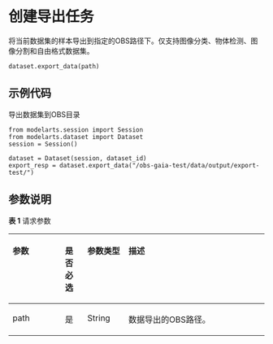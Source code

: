 # 创建导出任务<a name="modelarts_04_0347"></a>

将当前数据集的样本导出到指定的OBS路径下。仅支持图像分类、物体检测、图像分割和自由格式数据集。

```
dataset.export_data(path)
```

## 示例代码<a name="section133323281812"></a>

导出数据集到OBS目录

```
from modelarts.session import Session
from modelarts.dataset import Dataset
session = Session()

dataset = Dataset(session, dataset_id)
export_resp = dataset.export_data("/obs-gaia-test/data/output/export-test/")
```

## 参数说明<a name="section18394651152017"></a>

**表 1**  请求参数

<a name="table5852141022412"></a>
<table><thead align="left"><tr id="row1385213107249"><th class="cellrowborder" valign="top" width="20.47%" id="mcps1.2.5.1.1"><p id="p5852161020240"><a name="p5852161020240"></a><a name="p5852161020240"></a>参数</p>
</th>
<th class="cellrowborder" valign="top" width="8.77%" id="mcps1.2.5.1.2"><p id="p13852121020246"><a name="p13852121020246"></a><a name="p13852121020246"></a>是否必选</p>
</th>
<th class="cellrowborder" valign="top" width="16.04%" id="mcps1.2.5.1.3"><p id="p885371052410"><a name="p885371052410"></a><a name="p885371052410"></a>参数类型</p>
</th>
<th class="cellrowborder" valign="top" width="54.72%" id="mcps1.2.5.1.4"><p id="p885317103248"><a name="p885317103248"></a><a name="p885317103248"></a>描述</p>
</th>
</tr>
</thead>
<tbody><tr id="row1685321016244"><td class="cellrowborder" valign="top" width="20.47%" headers="mcps1.2.5.1.1 "><p id="p15234154312219"><a name="p15234154312219"></a><a name="p15234154312219"></a>path</p>
</td>
<td class="cellrowborder" valign="top" width="8.77%" headers="mcps1.2.5.1.2 "><p id="p184616124511"><a name="p184616124511"></a><a name="p184616124511"></a>是</p>
</td>
<td class="cellrowborder" valign="top" width="16.04%" headers="mcps1.2.5.1.3 "><p id="p385418296158"><a name="p385418296158"></a><a name="p385418296158"></a>String</p>
</td>
<td class="cellrowborder" valign="top" width="54.72%" headers="mcps1.2.5.1.4 "><p id="p5601639154814"><a name="p5601639154814"></a><a name="p5601639154814"></a>数据导出的OBS路径。</p>
</td>
</tr>
</tbody>
</table>

